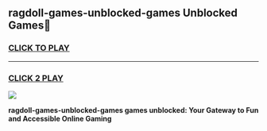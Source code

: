 
## ragdoll-games-unblocked-games Unblocked Games👋
<h3>
<a href="https://news.freeplayer.one?title=ragdoll-games-unblocked-games&ref=16F">CLICK TO PLAY</a></h3>
<hr>

<h3>
<a href="https://news.freeplayer.one?title=ragdoll-games-unblocked-games&ref=16F">CLICK 2 PLAY</a>
  
</h3>

<a href="https://news.freeplayer.one?title=ragdoll-games-unblocked-games&ref=16F/"><img src="https://clearcache.store/games.png"></a>


**ragdoll-games-unblocked-games games unblocked: Your Gateway to Fun and Accessible Online Gaming**
